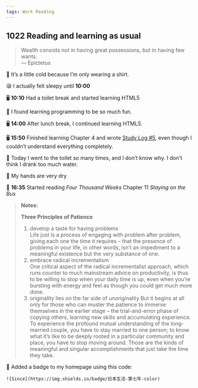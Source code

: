 ```yaml
---
tags: Work Reading 
---
```


## 1022 Reading and learning as usual

>Wealth consists not in having great possessions, but in having few wants.  
>— Epictetus

👕 It’s a little cold because I’m only wearing a shirt.

😪 I actually felt sleepy until **10:00**

🖥️ **10:10** Had a toilet break and started learning HTML5

🌻 I found learning programming to be so much fun.

🖥️ **14:00** After lunch break, I continued learning HTML5.

🖥️ **15:50** Finished learning Chapter 4 and wrote [Study Log #5](), even though I couldn’t understand everything completely.

🚾 Today I went to the toilet so many times, and I don’t know why. I don’t think I drank too much water.

🫱 My hands are very dry

📖 **16:35** Started reading *Four Thousand Weeks* Chapter 11 *Staying on the Bus*

>**Notes:**
>
>**Three Principles of Patience** 
>1. develop a taste for having problems  
>Life just is a process of engaging with problem after problem, giving each one the time it requires – that the presence of problems in your life, in other words, isn’t an impediment to a meaningful existence but the very substance of one.
>2. embrace radical incrementalism  
>One critical aspect of the radical incrementalist approach, which runs counter to much mainstream advice on productivity, is thus to be willing to stop when your daily time is up, even when you’re bursting with energy and feel as though you could get much more done.
>3. originality lies on the far side of unoriginality
>But it begins at all only for those who can muster the patience to immerse themselves in the earlier stage – the trial-and-error phase of copying others, learning new skills and accumulating experience.
>To experience the profound mutual understanding of the long-married couple, you have to stay married to one person; to know what it’s like to be deeply rooted in a particular community and place, you have to stop moving around.
>Those are the kinds of meaningful and singular accomplishments that just take the time they take.

🌠 Added a badge to my homepage using this code: 
```
![Since](https://img.shields.io/badge/日本生活-第七年-color)
```
